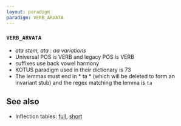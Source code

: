 ```yaml
---
layout: paradigm
paradigm: VERB_ARVATA
---
```

### ` VERB_ARVATA `

* _ata stem, ata : aa variations_
* Universal POS is VERB and legacy POS is VERB
* suffixes use back vowel harmony
* KOTUS paradigm used in their dictionary is 73
* The lemmas must end in * ta * (which will be deleted to form an invariant stub) and the regex matching the lemma is ` ta `

## See also

* Inflection tables: [full](gen/A/arvata.html), [short](gen/A/arvata_wikt.html)

